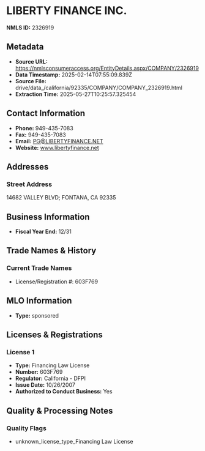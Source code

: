 # LIBERTY FINANCE INC.

**NMLS ID:** 2326919

## Metadata
- **Source URL:** https://nmlsconsumeraccess.org/EntityDetails.aspx/COMPANY/2326919
- **Data Timestamp:** 2025-02-14T07:55:09.839Z
- **Source File:** drive/data_/california/92335/COMPANY/COMPANY_2326919.html
- **Extraction Time:** 2025-05-27T10:25:57.325454

## Contact Information
- **Phone:** 949-435-7083
- **Fax:** 949-435-7083
- **Email:** PG@LIBERTYFINANCE.NET
- **Website:** www.libertyfinance.net

## Addresses
### Street Address
14682 VALLEY BLVD; FONTANA, CA 92335

## Business Information
- **Fiscal Year End:** 12/31

## Trade Names & History
### Current Trade Names
- License/Registration #: 603F769

## MLO Information
- **Type:** sponsored

## Licenses & Registrations

### License 1
- **Type:** Financing Law License
- **Number:** 603F769
- **Regulator:** California - DFPI
- **Issue Date:** 10/26/2007
- **Authorized to Conduct Business:** Yes

## Quality & Processing Notes
### Quality Flags
- unknown_license_type_Financing Law License
